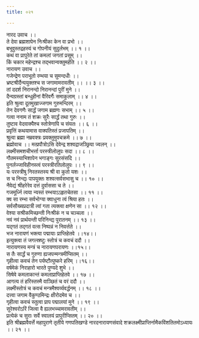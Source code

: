 ```yaml
---
title: ०२१

---
```

नारद उवाच ।।  
ते देवा ब्रह्मशापेन निःश्रीका केन वा प्रभो ।।  
बभूवुस्तद्रहस्यं च गोपनीयं सुदुर्लभम् ।। १ ।।  
कथं वा प्रापुरेते तां कमलां जगतां प्रसूम् ।।  
किं चकार महेन्द्रश्च तद्भवान्वक्तुमर्हति ।। २ ।।  
नारायण उवाच ।।  
गजेन्द्रेण पराभूतो रम्भया च सुमन्दधीः ।।  
भ्रष्टश्रीर्दैन्ययुक्तश्च स जगामामरावतीम् ।। ।। ३ ।।  
तां ददर्श निरानन्दो निरानन्दां पुरीं मुने ।।  
दैन्यग्रस्तां बन्धुहीनां वैरिवर्गैः समाकुलाम् ।। ४ ।।  
इति श्रुत्वा दूतमुखाज्जगाम गुरुमन्दिरम् ।।  
तेन देवगणैः सार्द्धं जगाम ब्रह्मणः सभाम् ।। ५ ।।  
गत्वा ननाम तं शक्रः सुरैः सार्द्धं तथा गुरुः ।।  
तुष्टाव वेदवाक्यैश्च स्तोत्रेणापि च संयतः ।। ६ ।।  
प्रवृत्तिं कथयामास वाक्पतिस्तं प्रजापतिम् ।।  
श्रुत्वा ब्रह्मा नम्रवक्त्रः प्रवक्तुमुपचक्रमे ।। ७ ।।  
ब्रह्मोवाच ।। मत्प्रपौत्रोऽसि देवेन्द्र शश्वद्राजञ्छ्रिया ज्वलन् ।।  
लक्ष्मीसमशचीभर्त्ता परस्त्रीलोलुपः सदा ।। ८ ।।  
गौतमस्याभिशापेन भगाङ्गः सुरसंसदि ।।  
पुनर्लज्जाविहीनस्त्वं परस्त्रीरतिलोलुपः ।। ९ ।।  
यः परस्त्रीषु निरतस्तस्य श्री वा कुतो यशः ।।  
स च निन्द्यः पापयुक्तः शश्वत्सर्वसभासु च ।। १० ।।  
नैवेद्यं श्रीहरेरेव दत्तं दुर्वाससा च ते ।।  
गजमूर्ध्नि त्वया न्यस्तं रम्भयाऽऽहृतचेतसा ।। ११ ।।  
क्व सा रम्भा सर्वभोग्या क्वाधुना त्वं श्रिया हतः ।।  
सर्वसौख्यप्रदात्री त्वां गता त्यक्त्वा क्षणेन सा ।। १२ ।।  
वेश्या सश्रीकमिच्छन्ती निःश्रीकं न च चञ्चला ।।  
नवं नवं प्रार्थयन्ती परिनिन्द्य पुरातनम् ।। १३ ।।  
यद्गतं तद्गतं वत्स निष्पन्नं न निवर्त्तते ।।  
भज नारायणं भक्त्या पद्मायाः प्राप्तिहेतवे ।।१४।।  
इत्युक्त्वा तं जगत्स्रष्टुः स्तोत्रं च कवचं ददौ ।।  
नारायणस्य मन्त्रं च नारायणपरायणः ।।१५।।  
स तैः सार्द्धं च गुरुणा ह्यजपन्मन्त्रमीप्सितम् ।।  
गृहीत्वा कवचं तेन पर्यष्टौत्पुष्करे हरिम् ।।१६।।  
वर्षमेकं निराहारो भारते पुण्यदे शुभे ।।  
सिषेवे कमलाकान्तं कमलाप्राप्तिहेतवे ।। १७ ।।  
आगत्य तं हरिस्तस्मै वाञ्छितं च वरं ददौ ।।  
लक्ष्मीस्तोत्रं च कवचं मन्त्रमैश्वर्य्यवर्द्धनम् ।। १८ ।।  
दत्त्वा जगाम वैकुण्ठमिन्द्रः क्षीरोदमेव च ।।  
गृहीत्वा कवचं स्तुत्वा प्राप पद्मालयां मुने ।। १९ ।।  
सुरेश्वरोऽरिं जित्वा वै ह्यलभच्चामरावतीम् ।।  
प्रत्येकं च सुराः सर्वे स्वालयं प्रापुरीप्सितम् ।। २० ।।  
इति श्रीब्रह्मवैवर्त्ते महापुराणे तृतीये गणपतिखण्डे नारदनारायणसंवादे शक्रलक्ष्मीप्राप्तिर्नामैकविंशतितमोऽध्यायः ।। २१ ।।